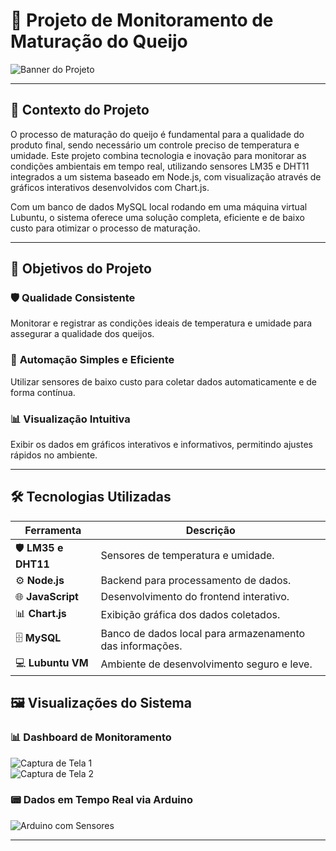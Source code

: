 

# 🧀 **Projeto de Monitoramento de Maturação do Queijo**  

![Banner do Projeto](https://github.com/user-attachments/assets/4a389bc7-5350-47fc-ba67-cf1e28a271c3)  

---

## 📖 **Contexto do Projeto**  

O processo de maturação do queijo é fundamental para a qualidade do produto final, sendo necessário um controle preciso de temperatura e umidade. Este projeto combina tecnologia e inovação para monitorar as condições ambientais em tempo real, utilizando sensores LM35 e DHT11 integrados a um sistema baseado em Node.js, com visualização através de gráficos interativos desenvolvidos com Chart.js.  

Com um banco de dados MySQL local rodando em uma máquina virtual Lubuntu, o sistema oferece uma solução completa, eficiente e de baixo custo para otimizar o processo de maturação.  

---

## 🎯 **Objetivos do Projeto**  

### 🛡️ **Qualidade Consistente**  
Monitorar e registrar as condições ideais de temperatura e umidade para assegurar a qualidade dos queijos.  

### 🤖 **Automação Simples e Eficiente**  
Utilizar sensores de baixo custo para coletar dados automaticamente e de forma contínua.  

### 📊 **Visualização Intuitiva**  
Exibir os dados em gráficos interativos e informativos, permitindo ajustes rápidos no ambiente.  

---

## 🛠️ **Tecnologias Utilizadas**  

| **Ferramenta**         | **Descrição**                                       |  
|-------------------------|----------------------------------------------------|  
| 🛡️ **LM35 e DHT11**    | Sensores de temperatura e umidade.                 |  
| ⚙️ **Node.js**         | Backend para processamento de dados.               |  
| 🌐 **JavaScript**       | Desenvolvimento do frontend interativo.           |  
| 📊 **Chart.js**         | Exibição gráfica dos dados coletados.             |  
| 🗄️ **MySQL**           | Banco de dados local para armazenamento das informações. |  
| 💻 **Lubuntu VM**      | Ambiente de desenvolvimento seguro e leve.         |  



## 🖼️ **Visualizações do Sistema**  

### 📊 **Dashboard de Monitoramento**  
![Captura de Tela 1](https://github.com/user-attachments/assets/a00abbfa-cc67-4f00-8bd4-1ec1c2581fc6)  
![Captura de Tela 2](https://github.com/user-attachments/assets/82a67848-e708-499c-88b9-119cd5467cbe)  

### 📟 **Dados em Tempo Real via Arduino**  
![Arduino com Sensores](https://github.com/user-attachments/assets/a34fa053-7b77-447b-866a-cc618e2b29cb)  

---

